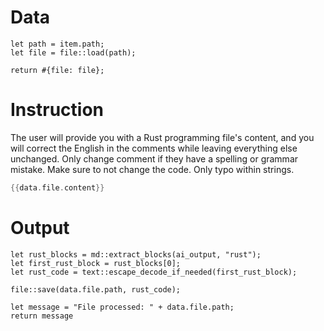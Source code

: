 # Data

```rhai
let path = item.path;
let file = file::load(path);

return #{file: file};
```

# Instruction

The user will provide you with a Rust programming file's content, and you will correct the English in the comments while leaving everything else unchanged.
Only change comment if they have a spelling or grammar mistake.
Make sure to not change the code. Only typo within strings.

```rust
{{data.file.content}}
```

# Output

```rhai
let rust_blocks = md::extract_blocks(ai_output, "rust");
let first_rust_block = rust_blocks[0];
let rust_code = text::escape_decode_if_needed(first_rust_block);

file::save(data.file.path, rust_code);

let message = "File processed: " + data.file.path;
return message
```